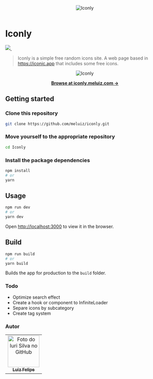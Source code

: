 <div align="center">
  <img src="https://i.imgur.com/ChbqcCA.png" alt="Iconly" />
</div>

<br>

# Iconly

<p align="left">
  <a aria-label="ReactJS Logo" href="https://pt-br.reactjs.org/">
    <img src="https://img.shields.io/badge/react-%2320232a.svg?style=for-the-badge&logo=react&logoColor=%2361DAFB" />
  </a>

  <a aria-label="Styled Components Logo" href="https://styled-components.com/">
    <img alt="" src="https://img.shields.io/badge/styled--components-DB7093?style=for-the-badge&logo=styled-components&logoColor=white" />
  </a>
</p>

> Iconly is a simple free random icons site. A web page based in https://iconic.app that includes some free icons.

<div align="center">
  <img src="https://i.imgur.com/vuThZps.png" alt="Iconly" />
</div>


<p align="center">
  <a href="https://iconly.meluiz.com/"><strong>Browse at iconly.meluiz.com &rarr;</strong></a>
</p>

## Getting started

### Clone this repository

```bash
git clone https://github.com/meluiz/iconly.git
```

### Move yourself to the appropriate repository

```bash
cd Iconly
```

### Install the package dependencies

```bash
npm install
# or
yarn
```

## Usage

```bash
npm run dev
# or
yarn dev
```

Open [http://localhost:3000](http://localhost:3000) to view it in the browser.

## Build

```bash
npm run build
# or
yarn build
```

Builds the app for production to the `build` folder.

### Todo

- Optimize search effect
- Create a hook or component to InfiniteLoader
- Separe icons by subcategory
- Create tag system

### Autor

<table>
  <tr>
    <td align="center">
      <a href="https://github.com/meluiz">
        <img src="https://avatars.githubusercontent.com/u/52682525?v=4" width="100px;" alt="Foto do Iuri Silva no GitHub"/><br>
        <sub>
          <b>Luiz Felipe</b>
        </sub>
      </a>
    </td>
  </tr>
</table>
